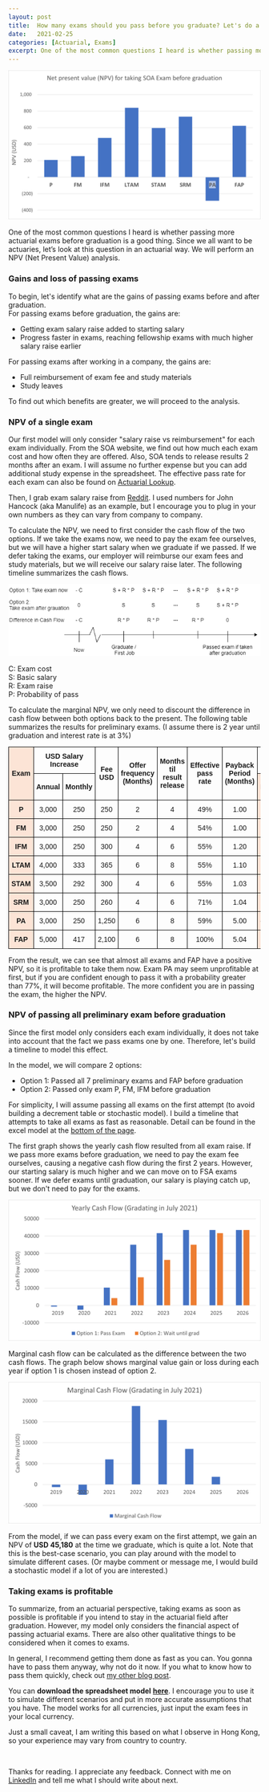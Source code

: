 ```yaml
---
layout: post
title:  How many exams should you pass before you graduate? Let's do a NPV anaylsis.
date:   2021-02-25
categories: [Actuarial, Exams]
excerpt: One of the most common questions I heard is whether passing more actuarial exams before graduation is good things. Since we are all want be an actuary, let's look at this question in an actuarial way. We will perform a NPV (Net Present Value) anaylsis.
---
```


![NPV of SOA exams](/images/article_images/2021-02-25-How-many-exams/cover.png)

One of the most common questions I heard is whether passing more actuarial exams before graduation is a good thing.
Since we all want to be actuaries, let’s look at this question in an actuarial way.
We will perform an NPV (Net Present Value) analysis.



### Gains and loss of passing exams

To begin, let's identify what are the gains of passing exams before and after graduation.<br>
For passing exams before graduation, the gains are:

- Getting exam salary raise added to starting salary
- Progress faster in exams, reaching fellowship exams with much higher salary raise earlier

For passing exams after working in a company, the gains are:
- Full reimbursement of exam fee and study materials
- Study leaves

To find out which benefits are greater, we will proceed to the analysis.



### NPV of a single exam

Our first model will only consider "salary raise vs reimbursement" for each exam individually.
From the SOA website, we find out how much each exam cost and how often they are offered.
Also, SOA tends to release results 2 months after an exam.
I will assume no further expense but you can add additional study expense in the spreadsheet.
The effective pass rate for each exam can also be found on [Actuarial Lookup](http://www.actuarial-lookup.com/).

Then, I grab exam salary raise from 
[Reddit](https://www.reddit.com/r/actuary/wiki/study_program_survey#wiki_society_of_actuaries_respondents).
I used numbers for John Hancock (aka Manulife) as an example, but I encourage you to plug in your own numbers as they can vary from company to company.

To calculate the NPV, we need to first consider the cash flow of the two options.
If we take the exams now, we need to pay the exam fee ourselves, but we will have a higher start salary when we graduate if we passed.
If we defer taking the exams, our employer will reimburse our exam fees and study materials, but we will receive our salary raise later.
The following  timeline summarizes the cash flows.

![Cash flow timeline](/images/article_images/2021-02-25-How-many-exams/cash_flow_timeline.png)

C: Exam cost<br>
S: Basic salary<br>
R: Exam raise<br>
P: Probability of pass

To calculate the marginal NPV, we only need to discount the difference in cash flow between both options back to the present.
The following table summarizes the results for preliminary exams.
(I assume there is 2 year until graduation and interest rate is at 3%)


<!-- start of result table -->
<style type="text/css">
.tg  {border-collapse:collapse;border-spacing:0;}
.tg td{border-color:black;border-style:solid;border-width:1px;font-family:Arial, sans-serif;font-size:14px;
  overflow:hidden;padding:10px 5px;word-break:normal;}
.tg th{border-color:black;border-style:solid;border-width:1px;font-family:Arial, sans-serif;font-size:14px;
  font-weight:normal;overflow:hidden;padding:10px 5px;word-break:normal;}
.tg .tg-wa1i{font-weight:bold;text-align:center;vertical-align:middle}
.tg .tg-ogll{background-color:#fce4d6;font-weight:bold;text-align:center;vertical-align:middle}
.tg .tg-en9y{background-color:#e2efda;font-weight:bold;text-align:center;vertical-align:middle}
.tg .tg-nrix{text-align:center;vertical-align:middle}
</style>
<table class="tg">
<thead>
  <tr>
    <th class="tg-ogll" rowspan="2">Exam</th>
    <th class="tg-wa1i" colspan="2">USD Salary Increase</th>
    <th class="tg-wa1i" rowspan="2">Fee USD</th>
    <th class="tg-wa1i" rowspan="2">Offer frequency (Months)</th>
    <th class="tg-wa1i" rowspan="2">Months til result release</th>
    <th class="tg-wa1i" rowspan="2">Effective pass rate</th>
    <th class="tg-wa1i" rowspan="2">Payback Period (Months)</th>
    <th class="tg-wa1i" colspan="2">Value of taking 1 siting ahead</th>
  </tr>
  <tr>
    <td class="tg-wa1i">Annual</td>
    <td class="tg-wa1i">Monthly</td>
    <td class="tg-ogll">NPV</td>
    <td class="tg-en9y">Profitability Index</td>
  </tr>
</thead>
<tbody>
  <tr>
    <td class="tg-ogll">P</td>
    <td class="tg-nrix">3,000</td>
    <td class="tg-nrix">250</td>
    <td class="tg-nrix">250</td>
    <td class="tg-nrix">2</td>
    <td class="tg-nrix">4</td>
    <td class="tg-nrix">49%</td>
    <td class="tg-nrix">1.00</td>
    <td class="tg-ogll">209</td>
    <td class="tg-en9y">84%</td>
  </tr>
  <tr>
    <td class="tg-ogll">FM</td>
    <td class="tg-nrix">3,000</td>
    <td class="tg-nrix">250</td>
    <td class="tg-nrix">250</td>
    <td class="tg-nrix">2</td>
    <td class="tg-nrix">4</td>
    <td class="tg-nrix">54%</td>
    <td class="tg-nrix">1.00</td>
    <td class="tg-ogll">255</td>
    <td class="tg-en9y">102%</td>
  </tr>
  <tr>
    <td class="tg-ogll">IFM</td>
    <td class="tg-nrix">3,000</td>
    <td class="tg-nrix">250</td>
    <td class="tg-nrix">300</td>
    <td class="tg-nrix">4</td>
    <td class="tg-nrix">6</td>
    <td class="tg-nrix">55%</td>
    <td class="tg-nrix">1.20</td>
    <td class="tg-ogll">475</td>
    <td class="tg-en9y">158%</td>
  </tr>
  <tr>
    <td class="tg-ogll">LTAM</td>
    <td class="tg-nrix">4,000</td>
    <td class="tg-nrix">333</td>
    <td class="tg-nrix">365</td>
    <td class="tg-nrix">6</td>
    <td class="tg-nrix">8</td>
    <td class="tg-nrix">55%</td>
    <td class="tg-nrix">1.10</td>
    <td class="tg-ogll">839</td>
    <td class="tg-en9y">230%</td>
  </tr>
  <tr>
    <td class="tg-ogll">STAM</td>
    <td class="tg-nrix">3,500</td>
    <td class="tg-nrix">292</td>
    <td class="tg-nrix">300</td>
    <td class="tg-nrix">4</td>
    <td class="tg-nrix">6</td>
    <td class="tg-nrix">55%</td>
    <td class="tg-nrix">1.03</td>
    <td class="tg-ogll">595</td>
    <td class="tg-en9y">198%</td>
  </tr>
  <tr>
    <td class="tg-ogll">SRM</td>
    <td class="tg-nrix">3,000</td>
    <td class="tg-nrix">250</td>
    <td class="tg-nrix">260</td>
    <td class="tg-nrix">4</td>
    <td class="tg-nrix">6</td>
    <td class="tg-nrix">71%</td>
    <td class="tg-nrix">1.04</td>
    <td class="tg-ogll">732</td>
    <td class="tg-en9y">282%</td>
  </tr>
  <tr>
    <td class="tg-ogll">PA</td>
    <td class="tg-nrix">3,000</td>
    <td class="tg-nrix">250</td>
    <td class="tg-nrix">1,250</td>
    <td class="tg-nrix">6</td>
    <td class="tg-nrix">8</td>
    <td class="tg-nrix">59%</td>
    <td class="tg-nrix">5.00</td>
    <td class="tg-ogll">-285</td>
    <td class="tg-en9y">-23%</td>
  </tr>
  <tr>
    <td class="tg-ogll">FAP</td>
    <td class="tg-nrix">5,000</td>
    <td class="tg-nrix">417</td>
    <td class="tg-nrix">2,100</td>
    <td class="tg-nrix">6</td>
    <td class="tg-nrix">8</td>
    <td class="tg-nrix">100%</td>
    <td class="tg-nrix">5.04</td>
    <td class="tg-ogll">622</td>
    <td class="tg-en9y">30%</td>
  </tr>
</tbody>
</table>
<!-- end of result table -->

From the result, we can see that almost all exams and FAP have a positive NPV, so it is profitable to take them now.
Exam PA may seem unprofitable at first, but if you are confident enough to pass it with a probability greater than 77%, it will become profitable.
The more confident you are in passing the exam, the higher the NPV.



### NPV of passing all preliminary exam before graduation

Since the first model only considers each exam individually, it does not take into account that the fact we pass exams one by one.
Therefore, let's build a timeline to model this effect.

In the model, we will compare 2 options:
- Option 1: Passed all 7 preliminary exams and FAP before graduation
- Option 2: Passed only exam P, FM, IFM before graduation

For simplicity, I will assume passing all exams on the first attempt (to avoid building a decrement table or stochastic model).
I build a timeline that attempts to take all exams as fast as reasonable.
Detail can be found in the excel model at the [bottom of the page](#taking-exams-is-profitable).

The first graph shows the yearly cash flow resulted from all exam raise.
If we pass more exams before graduation, we need to pay the exam fee ourselves, causing a negative cash flow during the first 2 years.
However, our starting salary is much higher and we can move on to FSA exams sooner.
If we defer exams until graduation, our salary is playing catch up, but we don't need to pay for the exams.

![Cash flow for 2 options](/images/article_images/2021-02-25-How-many-exams/CF_2_option.png)

Marginal cash flow can be calculated as the difference between the two cash flows.
The graph below shows marginal value gain or loss during each year if option 1 is chosen instead of option 2.

![Marginal ash flow](/images/article_images/2021-02-25-How-many-exams/CF_marginal.png)

From the model, if we can pass every exam on the first attempt, we gain an NPV of **USD 45,180** at the time we graduate, which is quite a lot.
Note that this is the best-case scenario, you can play around with the model to simulate different cases.
(Or maybe comment or message me, I would build a stochastic model if a lot of you are interested.)



### Taking exams is profitable 

To summarize, from an actuarial perspective, taking exams as soon as possible is profitable if you intend to stay in the actuarial field after graduation.
However, my model only considers the financial aspect of passing actuarial exams.
There are also other qualitative things to be considered when it comes to exams.

In general, I recommend getting them done as fast as you can.
You gonna have to pass them anyway, why not do it now.
If you what to know how to pass them quickly, check out [my other blog post](https://actuarialcat.github.io/How-to-pass-7-SOA/).

You can **download the spreadsheet model**
<a href="/files/2021-02-25-How-many-exams/NPV_model.xlsx" target="_blank" onclick="tag_share_event('view_external_file', 'How many exam NPV model');"><b>here</b></a>.
I encourage you to use it to simulate different scenarios and put in more accurate assumptions that you have.
The model works for all currencies, just input the exam fees in your local currency.

Just a small caveat, I am writing this based on what I observe in Hong Kong, so your experience may vary from country to country.



<p>&nbsp;</p>

Thanks for reading. I appreciate any feedback.
Connect with me on 
<a href="https://www.linkedin.com/in/jackson-leung-805828174/" target="_blank" onclick="tag_share_event('linkedin_portfolio', '{{ page.title }}');">LinkedIn</a> 
and tell me what I should write about next.




